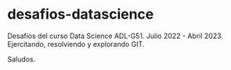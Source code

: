 # desafios-datascience
Desafíos del curso Data Science ADL-G51. Julio 2022 - Abril 2023.
Ejercitando, resolviendo y explorando GIT.

Saludos.
